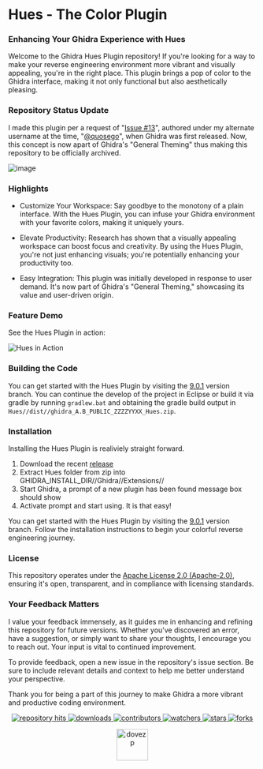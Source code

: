 # Hues - The Color Plugin
### Enhancing Your Ghidra Experience with Hues
Welcome to the Ghidra Hues Plugin repository! If you're looking for a way to make your reverse engineering environment more vibrant and visually appealing, you're in the right place. This plugin brings a pop of color to the Ghidra interface, making it not only functional but also aesthetically pleasing.

### Repository Status Update
I made this plugin per a request of "[Issue #13](https://github.com/NationalSecurityAgency/ghidra/issues/13)", authored under my alternate username at the time, "[@quosego](https://github.com/quosego)", when Ghidra was first released. Now, this concept is now apart of Ghidra's "General Theming" thus making this repository to be officially archived.

![image](https://github.com/dovezp/ghidra.plugin.hues/assets/89095890/d95b4615-ab33-409c-9ab5-8b7288fd1edb)


### Highlights
* Customize Your Workspace: Say goodbye to the monotony of a plain interface. With the Hues Plugin, you can infuse your Ghidra environment with your favorite colors, making it uniquely yours.

* Elevate Productivity: Research has shown that a visually appealing workspace can boost focus and creativity. By using the Hues Plugin, you're not just enhancing visuals; you're potentially enhancing your productivity too.

* Easy Integration: This plugin was initially developed in response to user demand. It's now part of Ghidra's "General Theming," showcasing its value and user-driven origin.

### Feature Demo
See the Hues Plugin in action:

![Hues in Action](.github/media/images/demo.gif)

### Building the Code

You can get started with the Hues Plugin by visiting the [9.0.1](https://github.com/dovezp/ghidra.plugin.hues/tree/9.0.1) version branch. You can continue the develop of the project in Eclipse or build it via gradle by running `gradlew.bat` and obtaining the gradle build output in `Hues//dist//ghidra_A.B_PUBLIC_ZZZZYYXX_Hues.zip`.

### Installation
Installing the Hues Plugin is realiviely straight forward.
1. Download the recent [release](https://github.com/dovezp/ghidra.plugin.hues/releases)
2. Extract Hues folder from zip into GHIDRA_INSTALL_DIR//Ghidra//Extensions//
3. Start Ghidra, a prompt of a new plugin has been found message box should show
4. Activate prompt and start using. It is that easy!

You can get started with the Hues Plugin by visiting the [9.0.1](https://github.com/dovezp/ghidra.plugin.hues/tree/9.0.1) version branch. Follow the installation instructions to begin your colorful reverse engineering journey.

### License
This repository operates under the [Apache License 2.0 (Apache-2.0)](https://tldrlegal.com/license/apache-license-2.0-(apache-2.0)), ensuring it's open, transparent, and in compliance with licensing standards.

### Your Feedback Matters
I value your feedback immensely, as it guides me in enhancing and refining this repository for future versions. Whether you've discovered an error, have a suggestion, or simply want to share your thoughts, I encourage you to reach out. Your input is vital to continued improvement.

To provide feedback, open a new issue in the repository's issue section. Be sure to include relevant details and context to help me better understand your perspective.

Thank you for being a part of this journey to make Ghidra a more vibrant and productive coding environment.

<p align="center">
  <p align="center">
    <a href="https://hits.seeyoufarm.com/api/count/graph/dailyhits.svg?url=https://github.com/dovezp/ghidra.plugin.hues">
      <img src="https://hits.seeyoufarm.com/api/count/incr/badge.svg?url=https%3A%2F%2Fgithub.com%2Fdovezp%2Fghidra.plugin.hues&count_bg=%2379C83D&title_bg=%23555555&icon=&icon_color=%23E7E7E7&title=hits&edge_flat=true" alt="repository hits">
    </a>
    <a href="https://github.com/dovezp/ghidra.plugin.hues/releases">
      <img src="https://img.shields.io/github/downloads/dovezp/ghidra.plugin.hues/total?style=flat-square" alt="downloads"/>
    </a>
    <a href="https://github.com/dovezp/ghidra.plugin.hues/graphs/contributors">
      <img src="https://img.shields.io/github/contributors/dovezp/ghidra.plugin.hues?style=flat-square" alt="contributors"/>
    </a>
    <a href="https://github.com/dovezp/ghidra.plugin.hues/watchers">
      <img src="https://img.shields.io/github/watchers/dovezp/ghidra.plugin.hues?style=flat-square" alt="watchers"/>
    </a>
    <a href="https://github.com/dovezp/ghidra.plugin.hues/stargazers">
      <img src="https://img.shields.io/github/stars/dovezp/ghidra.plugin.hues?style=flat-square" alt="stars"/>
    </a>
    <a href="https://github.com/dovezp/ghidra.plugin.hues/network/members">
      <img src="https://img.shields.io/github/forks/dovezp/ghidra.plugin.hues?style=flat-square" alt="forks"/>
    </a>
  </p>
</p>

<p align="center">
  <a href="https://github.com/dovezp">
    <img width="64" heigth="64" src="https://avatars.githubusercontent.com/u/89095890" alt="dovezp"/>
  </a>
</p>
